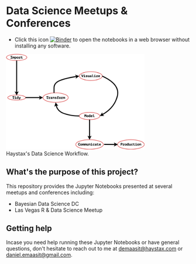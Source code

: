 Data Science Meetups & Conferences
====================

* Click this icon [![Binder](https://mybinder.org/badge.svg)](https://mybinder.org/v2/gh/Emaasit/meetups/master?urlpath=lab) to open the notebooks in a web browser without installing any software.


<img src="data-science-workflow.png" alt="Data Science Workflow" width="75%" />
<figcaption>Haystax's Data Science Workflow.</figcaption>


What's the purpose of this project?
-----------------------------------

This repository provides the Jupyter Notebooks presented at several meetups and conferences including:   
* Bayesian Data Science DC
* Las Vegas R & Data Science Meetup

Getting help
------------

Incase you need help running these Jupyter Notebooks or have general questions, don't hesitate to reach out to me at <demaasit@haystax.com> or <daniel.emaasit@gmail.com>.
